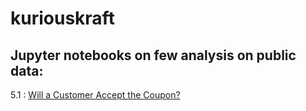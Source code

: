 # kuriouskraft

## Jupyter notebooks on few analysis on public data:
5.1 : [Will a Customer Accept the Coupon?](5.1_Customer_Coupon)
